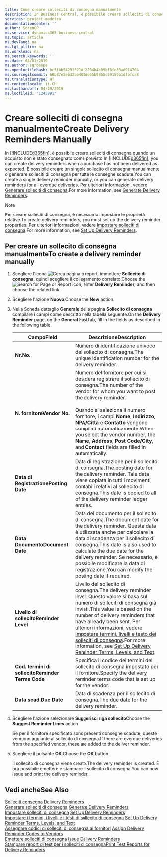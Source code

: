 ```yaml
---
title: Come creare solleciti di consegna manualmente
description: In Business Central, è possibile creare solleciti di consegna quando un acquisto non è stato consegnato come previsto. È possibile creare un singolo sollecito di consegna manualmente o generare solleciti di consegna per tutte le consegne scadute.
services: project-madeira
documentationcenter: ''
author: SorenGP
ms.service: dynamics365-business-central
ms.topic: article
ms.devlang: na
ms.tgt_pltfrm: na
ms.workload: na
ms.search.keywords: ''
ms.date: 04/01/2019
ms.author: sgroespe
ms.openlocfilehash: bc5fbb5429f521df2204b4c09bf8fe38ad914704
ms.sourcegitcommit: 60b87e5eb32bb408dd65b9855c29159b1dfbfca8
ms.translationtype: HT
ms.contentlocale: it-CH
ms.lasthandoff: 04/29/2019
ms.locfileid: "1245991"
---
```

# <a name="create-delivery-reminders-manually"></a><span data-ttu-id="ef9b7-104">Creare solleciti di consegna manualmente</span><span class="sxs-lookup"><span data-stu-id="ef9b7-104">Create Delivery Reminders Manually</span></span>
<span data-ttu-id="ef9b7-105">In [!INCLUDE[d365fin](../../includes/d365fin_md.md)], è possibile creare solleciti di consegna quando un acquisto non è stato consegnato come previsto.</span><span class="sxs-lookup"><span data-stu-id="ef9b7-105">In [!INCLUDE[d365fin](../../includes/d365fin_md.md)], you can create delivery reminders when a purchase has not been delivered as expected.</span></span> <span data-ttu-id="ef9b7-106">È possibile creare un singolo sollecito di consegna manualmente o generare solleciti di consegna per tutte le consegne scadute.</span><span class="sxs-lookup"><span data-stu-id="ef9b7-106">You can create a single delivery reminder manually, or you can generate delivery reminders for all overdue deliveries.</span></span> <span data-ttu-id="ef9b7-107">Per ulteriori informazioni, vedere [Generare solleciti di consegna](how-to-generate-delivery-reminders.md).</span><span class="sxs-lookup"><span data-stu-id="ef9b7-107">For more information, see [Generate Delivery Reminders](how-to-generate-delivery-reminders.md).</span></span>

> [!NOTE]
> <span data-ttu-id="ef9b7-108">Per creare solleciti di consegna, è necessario impostare le proprietà relative.</span><span class="sxs-lookup"><span data-stu-id="ef9b7-108">To create delivery reminders, you must set up the delivery reminder properties.</span></span> <span data-ttu-id="ef9b7-109">Per ulteriori informazioni, vedere [Impostare solleciti di consegna](how-to-set-up-delivery-reminders.md).</span><span class="sxs-lookup"><span data-stu-id="ef9b7-109">For more information, see [Set Up Delivery Reminders](how-to-set-up-delivery-reminders.md).</span></span>

## <a name="to-create-a-delivery-reminder-manually"></a><span data-ttu-id="ef9b7-110">Per creare un sollecito di consegna manualmente</span><span class="sxs-lookup"><span data-stu-id="ef9b7-110">To create a delivery reminder manually</span></span>  

1.  <span data-ttu-id="ef9b7-111">Scegliere l'icona ![Cerca pagina o report](../../media/ui-search/search_small.png "icona Cerca pagina o report"), immettere **Sollecito di consegna**, quindi scegliere il collegamento correlato.</span><span class="sxs-lookup"><span data-stu-id="ef9b7-111">Choose the ![Search for Page or Report](../../media/ui-search/search_small.png "Search for Page or Report icon") icon, enter **Delivery Reminder**, and then choose the related link.</span></span>  
2.  <span data-ttu-id="ef9b7-112">Scegliere l'azione **Nuovo**.</span><span class="sxs-lookup"><span data-stu-id="ef9b7-112">Choose the **New** action.</span></span>  
3.  <span data-ttu-id="ef9b7-113">Nella Scheda dettaglio **Generale** della pagina **Sollecito di consegna** compilare i campi come descritto nella tabella seguente.</span><span class="sxs-lookup"><span data-stu-id="ef9b7-113">On the **Delivery Reminder** page, on the **General** FastTab, fill in the fields as described in the following table.</span></span>  

    |<span data-ttu-id="ef9b7-114">Campo</span><span class="sxs-lookup"><span data-stu-id="ef9b7-114">Field</span></span>|<span data-ttu-id="ef9b7-115">Descrizione</span><span class="sxs-lookup"><span data-stu-id="ef9b7-115">Description</span></span>|  
    |---------------------------------|---------------------------------------|  
    |<span data-ttu-id="ef9b7-116">**Nr.**</span><span class="sxs-lookup"><span data-stu-id="ef9b7-116">**No.**</span></span>|<span data-ttu-id="ef9b7-117">Numero di identificazione univoco del sollecito di consegna.</span><span class="sxs-lookup"><span data-stu-id="ef9b7-117">The unique identification number for the delivery reminder.</span></span>|  
    |<span data-ttu-id="ef9b7-118">**N. fornitore**</span><span class="sxs-lookup"><span data-stu-id="ef9b7-118">**Vendor No.**</span></span>|<span data-ttu-id="ef9b7-119">Numero del fornitore per cui si desidera registrare il sollecito di consegna.</span><span class="sxs-lookup"><span data-stu-id="ef9b7-119">The number of the vendor for whom you want to post the delivery reminder.</span></span><br /><br /> <span data-ttu-id="ef9b7-120">Quando si seleziona il numero fornitore, i campi **Nome**, **Indirizzo**, **NPA/Città** e **Contatto** vengono compilati automaticamente.</span><span class="sxs-lookup"><span data-stu-id="ef9b7-120">When you select the vendor number, the **Name**, **Address**, **Post Code/City**, and **Contact** fields are filled in automatically.</span></span>|  
    |<span data-ttu-id="ef9b7-121">**Data di Registrazione**</span><span class="sxs-lookup"><span data-stu-id="ef9b7-121">**Posting Date**</span></span>|<span data-ttu-id="ef9b7-122">Data di registrazione per il sollecito di consegna.</span><span class="sxs-lookup"><span data-stu-id="ef9b7-122">The posting date for the delivery reminder.</span></span> <span data-ttu-id="ef9b7-123">Tale data viene copiata in tutti i movimenti contabili relativi al sollecito di consegna.</span><span class="sxs-lookup"><span data-stu-id="ef9b7-123">This date is copied to all of the delivery reminder ledger entries.</span></span>|  
    |<span data-ttu-id="ef9b7-124">**Data Documento**</span><span class="sxs-lookup"><span data-stu-id="ef9b7-124">**Document Date**</span></span>|<span data-ttu-id="ef9b7-125">Data del documento per il sollecito di consegna.</span><span class="sxs-lookup"><span data-stu-id="ef9b7-125">The document date for the delivery reminder.</span></span> <span data-ttu-id="ef9b7-126">Questa data è utilizzata anche per calcolare la data di scadenza per il sollecito di consegna.</span><span class="sxs-lookup"><span data-stu-id="ef9b7-126">This date is also used to calculate the due date for the delivery reminder.</span></span> <span data-ttu-id="ef9b7-127">Se necessario, è possibile modificare la data di registrazione.</span><span class="sxs-lookup"><span data-stu-id="ef9b7-127">You can modify the posting date if required.</span></span>|  
    |<span data-ttu-id="ef9b7-128">**Livello di sollecito**</span><span class="sxs-lookup"><span data-stu-id="ef9b7-128">**Reminder Level**</span></span>|<span data-ttu-id="ef9b7-129">Livello del sollecito di consegna.</span><span class="sxs-lookup"><span data-stu-id="ef9b7-129">The delivery reminder level.</span></span> <span data-ttu-id="ef9b7-130">Questo valore si basa sul numero di solleciti di consegna già inviati.</span><span class="sxs-lookup"><span data-stu-id="ef9b7-130">This value is based on the number of delivery reminders that have already been sent.</span></span> <span data-ttu-id="ef9b7-131">Per ulteriori informazioni, vedere [Impostare termini, livelli e testo dei solleciti di consegna](how-to-set-up-delivery-reminder-terms-levels-and-text.md).</span><span class="sxs-lookup"><span data-stu-id="ef9b7-131">For more information, see [Set Up Delivery Reminder Terms, Levels, and Text](how-to-set-up-delivery-reminder-terms-levels-and-text.md).</span></span>|  
    |<span data-ttu-id="ef9b7-132">**Cod. termini di sollecito**</span><span class="sxs-lookup"><span data-stu-id="ef9b7-132">**Reminder Terms Code**</span></span>|<span data-ttu-id="ef9b7-133">Specifica il codice dei termini del sollecito di consegna impostato per il fornitore.</span><span class="sxs-lookup"><span data-stu-id="ef9b7-133">Specify the delivery reminder terms code that is set up for the vendor.</span></span>|  
    |<span data-ttu-id="ef9b7-134">**Data scad.**</span><span class="sxs-lookup"><span data-stu-id="ef9b7-134">**Due Date**</span></span>|<span data-ttu-id="ef9b7-135">Data di scadenza per il sollecito di consegna.</span><span class="sxs-lookup"><span data-stu-id="ef9b7-135">The due date for the delivery reminder.</span></span>|  

4.  <span data-ttu-id="ef9b7-136">Scegliere l'azione selezionare **Suggerisci riga sollecito**</span><span class="sxs-lookup"><span data-stu-id="ef9b7-136">Choose the **Suggest Reminder Lines** action</span></span>  

    <span data-ttu-id="ef9b7-137">Se per il fornitore specificato sono presenti consegne scadute, queste vengono aggiunte al sollecito di consegna.</span><span class="sxs-lookup"><span data-stu-id="ef9b7-137">If there are overdue deliveries from the specified vendor, these are added to the deliver reminder.</span></span>  

5.  <span data-ttu-id="ef9b7-138">Scegliere il pulsante **OK**.</span><span class="sxs-lookup"><span data-stu-id="ef9b7-138">Choose the **OK** button.</span></span>  

    <span data-ttu-id="ef9b7-139">Il sollecito di consegna viene creato.</span><span class="sxs-lookup"><span data-stu-id="ef9b7-139">The delivery reminder is created.</span></span> <span data-ttu-id="ef9b7-140">È ora possibile emettere e stampare il sollecito di consegna.</span><span class="sxs-lookup"><span data-stu-id="ef9b7-140">You can now issue and print the delivery reminder.</span></span>  

## <a name="see-also"></a><span data-ttu-id="ef9b7-141">Vedi anche</span><span class="sxs-lookup"><span data-stu-id="ef9b7-141">See Also</span></span>  
 <span data-ttu-id="ef9b7-142">[Solleciti consegna](delivery-reminders.md) </span><span class="sxs-lookup"><span data-stu-id="ef9b7-142">[Delivery Reminders](delivery-reminders.md) </span></span>  
 <span data-ttu-id="ef9b7-143">[Generare solleciti di consegna](how-to-generate-delivery-reminders.md) </span><span class="sxs-lookup"><span data-stu-id="ef9b7-143">[Generate Delivery Reminders](how-to-generate-delivery-reminders.md) </span></span>  
 <span data-ttu-id="ef9b7-144">[Impostare solleciti di consegna](how-to-set-up-delivery-reminders.md) </span><span class="sxs-lookup"><span data-stu-id="ef9b7-144">[Set Up Delivery Reminders](how-to-set-up-delivery-reminders.md) </span></span>  
 <span data-ttu-id="ef9b7-145">[Impostare i termini, i livelli e i testi di sollecito di consegna](how-to-set-up-delivery-reminder-terms-levels-and-text.md) </span><span class="sxs-lookup"><span data-stu-id="ef9b7-145">[Set Up Delivery Reminder Terms, Levels, and Text](how-to-set-up-delivery-reminder-terms-levels-and-text.md) </span></span>  
 <span data-ttu-id="ef9b7-146">[Assegnare codici di solleciti di consegna ai fornitori](how-to-assign-delivery-reminder-codes-to-vendors.md) </span><span class="sxs-lookup"><span data-stu-id="ef9b7-146">[Assign Delivery Reminder Codes to Vendors](how-to-assign-delivery-reminder-codes-to-vendors.md) </span></span>  
 <span data-ttu-id="ef9b7-147">[Emettere solleciti di consegna](how-to-issue-delivery-reminders.md) </span><span class="sxs-lookup"><span data-stu-id="ef9b7-147">[Issue Delivery Reminders](how-to-issue-delivery-reminders.md) </span></span>  
 [<span data-ttu-id="ef9b7-148">Stampare report di test per i solleciti di consegna</span><span class="sxs-lookup"><span data-stu-id="ef9b7-148">Print Test Reports for Delivery Reminders</span></span>](how-to-print-test-reports-for-delivery-reminders.md)
